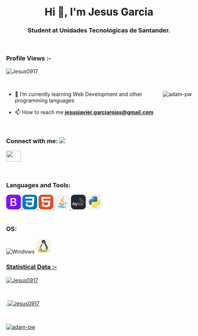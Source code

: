 <h1 align="center">Hi 👋, I'm Jesus Garcia</h1>
<h3 align="center">Student at Unidades Tecnologicas de Santander.</h3>

<br>

<p align="right"> <h3>Profile Views :-</h3> <img src="https://komarev.com/ghpvc/?username=Jesus0917&label=Profile%20views&color=0e75b6&style=flat"
    alt="Jesus0917" /> 
  </p>

<br>

<p><img align="right" src="https://github.com/Adam-pw/Adam-pw/blob/main/animation_500_kxa883sd.gif" alt="adam-pw" /></p>


- 🌱 I’m currently learning Web Development and other programming languages

- 📫 How to reach me **jesusjavier.garciarojas@gmail.com**

<br>

<h3 align="left">Connect with me: <img src='https://raw.githubusercontent.com/ShahriarShafin/ShahriarShafin/main/Assets/handshake.gif' width="100px"></h3>
<p align="left">
  <a href="https://www.linkedin.com/in/jesusgarcia09/" target="blank"><img align="center"
      src="https://raw.githubusercontent.com/rahuldkjain/github-profile-readme-generator/master/src/images/icons/Social/linked-in-alt.svg"
       height="30" width="40" /></a>
</p>

<br>

<h3 align="left">Languages and Tools:</h3>
<p align="left"> <a href="https://developer.android.com" target="_blank" rel="noreferrer"> 
    <img src="https://github.com/tandpfun/skill-icons/blob/main/icons/Bootstrap.svg"
      alt="bootstrap" width="40" height="40" /> </a> <a href="https://www.cprogramming.com/" target="_blank"
    rel="noreferrer">
     <img
      src="https://github.com/tandpfun/skill-icons/blob/main/icons/CSS.svg" alt="css3"
      width="40" height="40" /> </a> <a href="https://www.w3.org/html/" target="_blank" rel="noreferrer"> <img
      src="https://github.com/tandpfun/skill-icons/blob/main/icons/HTML.svg"
      alt="html5" width="40" height="40" /> </a> <a href="https://www.adobe.com/in/products/illustrator.html"
    target="_blank" rel="noreferrer">  <img
      src="https://github.com/tandpfun/skill-icons/blob/main/icons/Java-Light.svg" alt="java" width="40"
      height="40" /> </a> <img
      src="https://github.com/tandpfun/skill-icons/blob/main/icons/MySQL-Dark.svg"
      alt="mysql" width="40" height="40" /> </a> </a> 
     <a href="https://www.python.org" target="_blank" rel="noreferrer"> <img
      src="https://github.com/tandpfun/skill-icons/blob/main/icons/Python-Light.svg" alt="python"
      width="40" height="40" /> </a> 

<br>

<br>

<h3 align="left">OS:</h3>
<p align="left">
    <img src="https://github.com/tandpfun/skill-icons/blob/main/icons/Windows-Light.svg"
      alt="Windows" width="40" height="40" /> </a>
     <img
      src="https://github.com/tandpfun/skill-icons/blob/main/icons/Linux-Light.svg" alt="Linux"
      width="40" height="40" /> </a> <a href="https://www.w3.org/html/" target="_blank" rel="noreferrer">

<br>

<h3>Statistical Data :-</h3>
<p><img align="center"
    src="https://github-readme-stats.vercel.app/api/top-langs/?username=Jesus0917&layout=compact&bg_color=0d1117&text_color=ffffff"
    alt="Jesus0917" 
    bg_color=#808080/></p>

<br>

<p>&nbsp;<img align="center" src="https://github-readme-stats.vercel.app/api?username=Jesus0917&show_icons=true&locale=en&bg_color=0d1117&text_color=ffffff&repo=convoychat"
    alt="Jesus0917" /></p>

<br>

<p><img align="center" src="https://github-readme-streak-stats.herokuapp.com/?user=Jesus0917&theme=dark&background=0d1117&date_format=M%20j%5B%2C%20Y%5D" alt="adam-pw" /></p>
      
